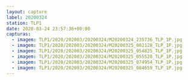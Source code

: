 ```yaml
---
layout: capture
label: 20200324
station: TLP1
date: 2020-03-24 23:57:36+00:00
capturas:
  - imagem: TLP1/2020/202003/20200324/M20200324_235736_TLP_1P.jpg
  - imagem: TLP1/2020/202003/20200324/M20200325_002128_TLP_1P.jpg
  - imagem: TLP1/2020/202003/20200324/M20200325_054825_TLP_1P.jpg
  - imagem: TLP1/2020/202003/20200324/M20200325_055528_TLP_1P.jpg
  - imagem: TLP1/2020/202003/20200324/M20200325_074954_TLP_1P.jpg
  - imagem: TLP1/2020/202003/20200324/M20200325_084659_TLP_1P.jpg
---
```

